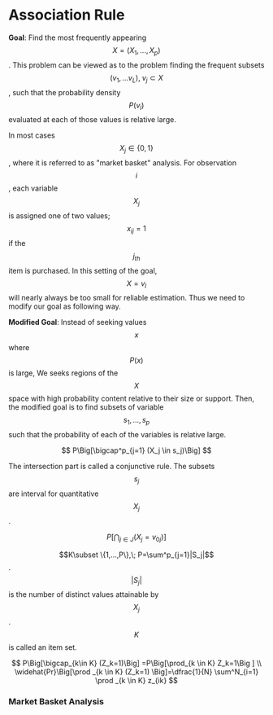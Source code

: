 # Association Rule

**Goal**: Find the most frequently appearing $$X=(X_1,...,X_p)$$. This problem can be viewed as to the problem finding the frequent subsets $$(v_1,...v_L), \;v_j \subset X$$, such that the probability density $$P(v_l)$$ evaluated at each of those values is relative large.



&#x20;   In most cases $$X_j\in \{0,1\}$$, where it is referred to as "market basket" analysis. For observation $$i$$, each variable $$X_j$$ is assigned one of two values; $$x_{ij}=1$$ if the $$j_{th}$$ item is purchased. In this setting of the goal, $$X=v_l$$ will nearly always be too small for reliable estimation. Thus we need to modify our goal as following way.



**Modified Goal**: Instead of seeking values $$x$$ where $$P(x)$$is large, We seeks regions of the $$X$$space with high probability content relative to their size or support. Then, the modified goal is to find subsets of variable $$s_1,...,s_p$$ such that the probability of each of the variables is relative large.

$$
P\Big[\bigcap^p_{j=1} (X_j \in s_j)\Big]
$$





The intersection part is called a conjunctive rule. The subsets $$s_j$$ are interval for quantitative $$X_j$$.

$$
P\Big[\bigcap _{j \in J} (X_j=v_{0j})\Big]
$$

$$K\subset \{1,...,P\},\; P=\sum^p_{j=1}|S_j|$$.   $$|S_j|$$ is the number of distinct values attainable by $$X_j$$. $$K$$ is called an item set.

$$
P\Big[\bigcap_{k\in K} (Z_k=1)\Big] =P\Big[\prod_{k \in K} Z_k=1\Big ] \\ \widehat{Pr}\Big[\prod _{k \in K} (Z_k=1) \Big]=\dfrac{1}{N} \sum^N_{i=1} \prod _{k \in K} z_{ik}
$$





### Market Basket Analysis

&#x20;  &#x20;









